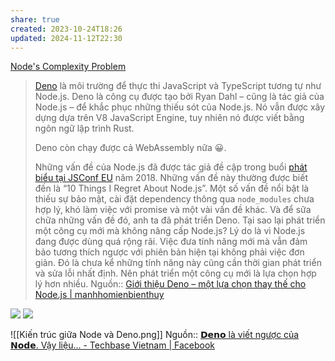 ```yaml
---
share: true
created: 2023-10-24T18:26
updated: 2024-11-12T22:30
---
```

[Node's Complexity Problem](https://deno.com/learn/nodes-complexity-problem)
> [Deno](https://deno.land/) là môi trường để thực thi JavaScript và TypeScript tương tự như Node.js. Deno là công cụ được tạo bởi Ryan Dahl – cũng là tác giả của Node.js – để khắc phục những thiếu sót của Node.js. Nó vẫn được xây dựng dựa trên V8 JavaScript Engine, tuy nhiên nó được viết bằng ngôn ngữ lập trình Rust.
> 
> Deno còn chạy được cả WebAssembly nữa 😀.
> 
> Những vấn đề của Node.js đã được tác giả đề cập trong buổi [phát biểu tại JSConf EU](https://youtu.be/M3BM9TB-8yA) năm 2018. Những vấn đề này thường được biết đến là “10 Things I Regret About Node.js”. Một số vấn đề nổi bật là thiếu sự bảo mật, cài đặt dependency thông qua `node_modules` chưa hợp lý, khó làm việc với promise và một vài vấn đề khác. Và để sữa chữa những vấn đề đó, anh ta đã phát triển Deno. 
> Tại sao lại phát triển một công cụ mới mà không nâng cấp Node.js? Lý do là vì Node.js đang được dùng quá rộng rãi. Việc đưa tính năng mới mà vẫn đảm bảo tương thích ngược với phiên bản hiện tại không phải việc đơn giản. Đó là chưa kể những tính năng này cũng cần thời gian phát triển và sửa lỗi nhất định. Nên phát triển một công cụ mới là lựa chọn hợp lý hơn nhiều.
Nguồn:: [Giới thiệu Deno – một lựa chọn thay thế cho Node.js | manhhomienbienthuy](https://manhhomienbienthuy.github.io/2023/02/02/gioi-thieu-deno-mot-lua-chon-thay-the-cho-nodejs.html)

![](https://youtu.be/E82zJlINvkk) 
![](https://youtu.be/M3BM9TB-8yA?si=Fs_igz0Dxdpd9WrL) 

![[Kiến trúc giữa Node và Deno.png]]
Nguồn:: [𝗗𝗲𝗻𝗼 là viết ngược của 𝗡𝗼𝗱𝗲. Vậy liệu... - Techbase Vietnam | Facebook](https://www.facebook.com/techbasevietnam/posts/pfbid0UBHyykVMpsRnGyiqjeLmv5rhBvmSwJ4zCy7joRCLWqXFEk94nULb6UEePpR2rYpxl)